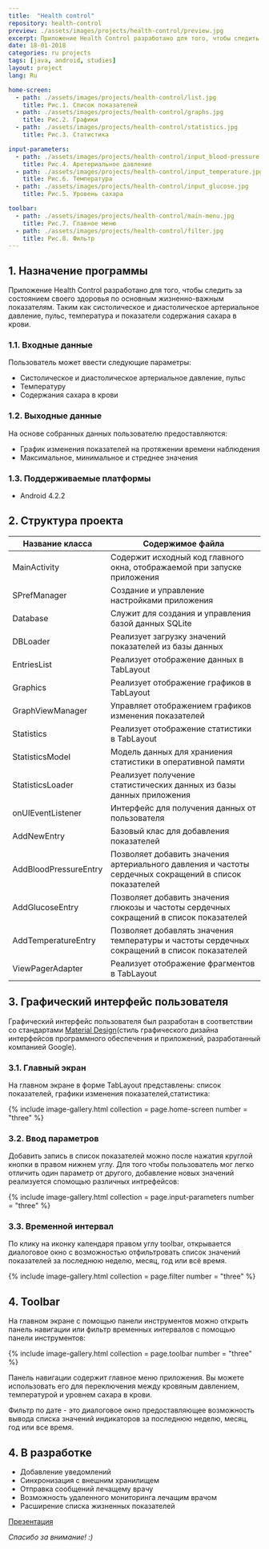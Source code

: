 ```yaml
---
title:  "Health control"
repository: health-control
preview: ./assets/images/projects/health-control/preview.jpg
excerpt: Приложение Health Control разработано для того, чтобы следить за состоянием своего здоровья по основным жизненно-важным показателям. Таким как систолическое и диастолическое артериальное давление, пульс, температура и показатели содержания сахара в крови
date: 18-01-2018
categories: ru projects
tags: [java, android, studies]
layout: project
lang: Ru

home-screen:
  - path: ./assets/images/projects/health-control/list.jpg
    title: Рис.1. Список показателей
  - path: ./assets/images/projects/health-control/graphs.jpg
    title: Рис.2. Графики
  - path: ./assets/images/projects/health-control/statistics.jpg
    title: Рис.3. Статистика

input-parameters:
  - path: ./assets/images/projects/health-control/input_blood-pressure.jpg
    title: Рис.4. Аретериальное давление
  - path: ./assets/images/projects/health-control/input_temperature.jpg
    title: Рис.6. Температура
  - path: ./assets/images/projects/health-control/input_glucose.jpg
    title: Рис.5. Уровень сахара

toolbar:
  - path: ./assets/images/projects/health-control/main-menu.jpg
    title: Рис.7. Главное меню
  - path: ./assets/images/projects/health-control/filter.jpg
    title: Рис.8. Фильтр
---
```


## 1. Назначение программы

Приложение Health Control разработано для того, чтобы следить за состоянием своего здоровья по основным жизненно-важным показателям. Таким как систолическое и диастолическое артериальное давление, пульс, температура и показатели содержания сахара в крови. 

### 1.1. Входные данные
Пользователь может ввести следующие параметры:
*	Систолическое и диастолическое артериальное давление, пульс
*	Температуру
*	Содержания сахара в крови

### 1.2. Выходные данные
На основе собранных данных пользователю предоставляются:
* График изменения показателей на протяжении времени наблюдения
* Максимальное, минимальное и стреднее значения

### 1.3. Поддерживаемые платформы
* Android 4.2.2

## 2. Структура проекта

Название класса         | Содержимое файла
------------------------|-----------------------
MainActivity            | Содержит исходный код главного окна, отображаемой при запуске приложения
SPrefManager            | Создание и управление настройками приложения
Database                | Служит для создания и управления базой данных SQLite
DBLoader                | Реализует загрузку значений показателей из базы данных
EntriesList             | Реализует отображение данных в TabLayout
Graphics                | Реализует отображение графиков в TabLayout
GraphViewManager        | Управляет отображением графиков изменения показателей
Statistics              | Реализует отображение статистики в TabLayout
StatisticsModel         | Модель данных для храниения статистики в оперативной памяти
StatisticsLoader        | Реализует получение статистических данных из базы данных приложения
onUIEventListener       | Интерфейс для получения данных от пользователя
AddNewEntry             | Базовый клас для добавления показателей
AddBloodPressureEntry   | Позволяет добавить значения артериального давления и частоты сердечных сокращений в список показателей
AddGlucoseEntry         | Позволяет добавить значения глюкозы и частоты сердечных сокращений в список показателей
AddTemperatureEntry     | Позволяет добавлять значения температуры и частоты сердечных сокращений в список показателей
ViewPagerAdapter        | Реализует отображение фрагментов в TabLayout

## 3. Графический интерфейс пользователя

Графический интерфейс пользователя был разработан в соответствии со стандартами [Material Design](https://material.io/design)(стиль графического дизайна интерфейсов программного обеспечения и приложений, разработанный компанией Google).

### 3.1. Главный экран
На главном экране в форме TabLayout представлены: список показателей, графики изменения показателей,статистика:

{% include image-gallery.html collection = page.home-screen number = "three" %}

### 3.2. Ввод параметров
Добавить запись в список показателей можно после нажатия круглой кнопки в правом нижнем углу. Для того чтобы пользователь мог легко отличить один параметр от другого, добавление новых значений реализуется спомощью различных интрефейсов:

{% include image-gallery.html collection = page.input-parameters number = "three" %}

### 3.3. Временной интервал
По клику на иконку календаря правом углу toolbar, открывается диалоговое окно с возможностью отфильтровать список значений показателей за последнюю неделю, месяц, год или всё время.

{% include image-gallery.html collection = page.filter number = "three" %}

## 4. Toolbar

На главном экране с помощью панели инструментов можно открыть панель навигации или фильтр временных интервалов с помощью панели инструментов:

{% include image-gallery.html collection = page.toolbar number = "three" %}

Панель навигации содержит главное меню приложения. Вы можете использовать его для переключения между кровяным давлением, температурой и уровнем сахара в крови.

Фильтр по дате - это диалоговое окно предоставляющее возможность вывода списка значений индикаторов за последнюю неделю, месяц, год или все время.

## 4. В разработке

* Добавление уведомлений
* Синхронизация с внешним хранилищем
* Отправка сообщений лечащему врачу
* Возможность удаленного мониторинга лечащим врачом
* Расширение списка жизненных показателей

[Презентация](https://docs.google.com/presentation/d/1a9SwAdmL8QVefqb9JyC7v8m1xJ9EGuzfADoNHQ5wwTM/)

_Спасибо за внимание! :)_
